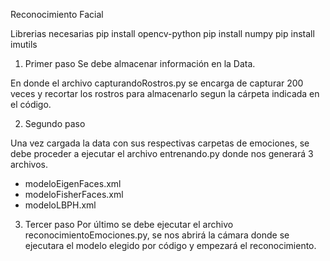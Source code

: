 Reconocimiento Facial

Librerias necesarias
pip install opencv-python
pip install numpy
pip install imutils

1. Primer paso
Se debe almacenar información en la Data.

En donde el archivo capturandoRostros.py se encarga de capturar 200 veces y recortar los rostros para almacenarlo segun la cárpeta indicada en el código.

2. Segundo paso

Una vez cargada la data con sus respectivas carpetas de emociones, se debe proceder a ejecutar el archivo entrenando.py donde nos generará 3 archivos.
- modeloEigenFaces.xml
- modeloFisherFaces.xml
- modeloLBPH.xml

3. Tercer paso
Por último se debe ejecutar el archivo reconocimientoEmociones.py, se nos abrirá la cámara donde se ejecutara el modelo elegido por código y empezará el reconocimiento.
